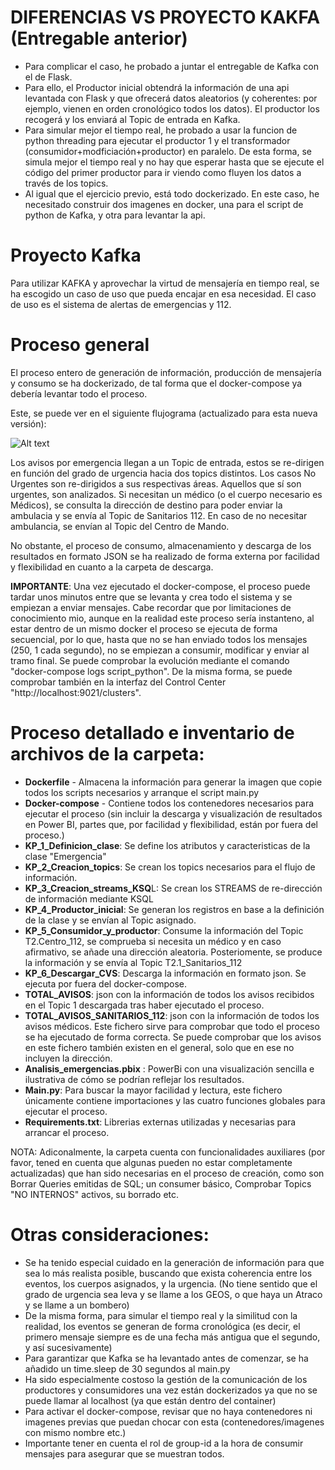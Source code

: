 # DIFERENCIAS VS PROYECTO KAKFA (Entregable anterior)
* Para complicar el caso, he probado a juntar el entregable de Kafka con el de Flask.
* Para ello, el Productor inicial obtendrá la información de una api levantada con Flask y que ofrecerá datos aleatorios (y coherentes: por ejemplo, vienen en orden cronológico todos los datos). El productor los recogerá y los enviará al Topic de entrada en Kafka.
* Para simular mejor el tiempo real, he probado a usar la funcion de python threading para ejecutar el productor 1 y el transformador (consumidor+modficiación+productor) en paralelo. De esta forma, se simula mejor el tiempo real y no hay que esperar hasta que se ejecute el código del primer productor para ir viendo como fluyen los datos a través de los topics.
* Al igual que el ejercicio previo, está todo dockerizado. En este caso, he necesitado construir dos imagenes en docker, una para el script de python de Kafka, y otra para levantar la api.



# Proyecto Kafka
Para utilizar KAFKA y aprovechar la virtud de mensajería en tiempo real, se ha escogido un caso de uso que pueda encajar en esa necesidad. 
El caso de uso es el sistema de alertas de emergencias y 112.

# Proceso general
El proceso entero de generación de información, producción de mensajería y consumo se ha dockerizado, de tal forma que el docker-compose ya debería levantar todo el proceso. 

Este, se puede ver en el siguiente flujograma (actualizado para esta nueva versión):

![Alt text](Kafka+Flask-1.jpeg)

Los avisos por emergencia llegan a un Topic de entrada, estos se re-dirigen en función del grado de urgencia hacia dos topics distintos. Los casos No Urgentes son re-dirigidos a sus respectivas áreas. Aquellos que sí son urgentes, son analizados. Si necesitan un médico (o el cuerpo necesario es Médicos), se consulta la dirección de destino para poder enviar la ambulacia y se envía al Topic de Sanitarios 112. En caso de no necesitar ambulancia, se envían al Topic del Centro de Mando.


No obstante, el proceso de consumo, almacenamiento y descarga de los resultados en formato JSON se ha realizado de forma externa por facilidad y flexibilidad en cuanto a la carpeta de descarga.

**IMPORTANTE**: Una vez ejecutado el docker-compose, el proceso puede tardar unos minutos entre que se levanta y crea todo el sistema y se empiezan a enviar mensajes. Cabe recordar que por limitaciones de conocimiento mio, aunque en la realidad este proceso sería instanteno, al estar dentro de un mismo docker el proceso se ejecuta de forma secuencial, por lo que, hasta que no se han enviado todos los mensajes (250, 1 cada segundo), no se empiezan a consumir, modificar y enviar al tramo final. Se puede comprobar la evolución mediante el comando "docker-compose logs script_python". De la misma forma, se puede comprobar también en la interfaz del Control Center "http://localhost:9021/clusters".

# Proceso detallado e inventario de archivos de la carpeta:
* **Dockerfile** - Almacena la información para generar la imagen que copie todos los scripts necesarios y arranque el script main.py
* **Docker-compose** - Contiene todos los contenedores necesarios para ejecutar el proceso (sin incluir la descarga y visualización de resultados en Power BI, partes que, por facilidad y flexibilidad, están por fuera del proceso.)
* **KP_1_Definicion_clase**: Se define los atributos y caracteristicas de la clase "Emergencia"
* **KP_2_Creacion_topics**: Se crean los topics necesarios para el flujo de información.
* **KP_3_Creacion_streams_KSQ**L: Se crean los STREAMS de re-dirección de información mediante KSQL
* **KP_4_Productor_inicial**: Se generan los registros en base a la definición de la clase y se envían al Topic asignado.
* **KP_5_Consumidor_y_productor**: Consume la información del Topic T2.Centro_112, se comprueba si necesita un médico y en caso afirmativo, se añade una dirección aleatoria. Posteriomente, se produce la información y se envía al Topic T2.1_Sanitarios_112
* **KP_6_Descargar_CVS**: Descarga la información en formato json. Se ejecuta por fuera del docker-compose.
* **TOTAL_AVISOS**: json con la información de todos los avisos recibidos en el Topic 1 descargada tras haber ejecutado el proceso.
* **TOTAL_AVISOS_SANITARIOS_112**: json con la información de todos los avisos médicos. Este fichero sirve para comprobar que todo el proceso se ha ejecutado de forma correcta. Se puede comprobar que los avisos en este fichero también existen en el general, solo que en ese no incluyen la dirección.
* **Analisis_emergencias.pbix** : PowerBi con una visualización sencilla e ilustrativa de cómo se podrían reflejar los resultados.
* **Main.py**: Para buscar la mayor facilidad y lectura, este fichero únicamente contiene importaciones y las cuatro funciones globales para ejecutar el proceso.
* **Requirements.txt**: Librerias externas utilizadas y necesarias para arrancar el proceso.

NOTA: Adiconalmente, la carpeta cuenta con funcionalidades auxiliares (por favor, tened en cuenta que algunas pueden no estar completamente actualizadas) que han sido necesarias en el proceso de creación, como son Borrar Queries emitidas de SQL; un consumer básico, Comprobar Topics "NO INTERNOS" activos, su borrado etc.

# Otras consideraciones:
* Se ha tenido especial cuidado en la generación de información para que sea lo más realista posible, buscando que exista coherencia entre los eventos, los cuerpos asignados, y la urgencia. (No tiene sentido que el grado de urgencia sea leva y se llame a los GEOS, o que haya un Atraco y se llame a un bombero)
* De la misma forma, para simular el tiempo real y la similitud con la realidad, los eventos se generan de forma cronológica (es decir, el primero mensaje siempre es de una fecha más antigua que el segundo, y así sucesivamente)
* Para garantizar que Kafka se ha levantado antes de comenzar, se ha añadido un time.sleep de 30 segundos al main.py
* Ha sido especialmente costoso la gestión de la comunicación de los productores y consumidores una vez están dockerizados ya que no se puede llamar al localhost (ya que están dentro del container)
* Para activar el docker-compose, revisar que no haya contenedores ni imagenes previas que puedan chocar con esta (contenedores/imagenes con mismo nombre etc.)
* Importante tener en cuenta el rol de group-id a la hora de consumir mensajes para asegurar que se muestran todos.
